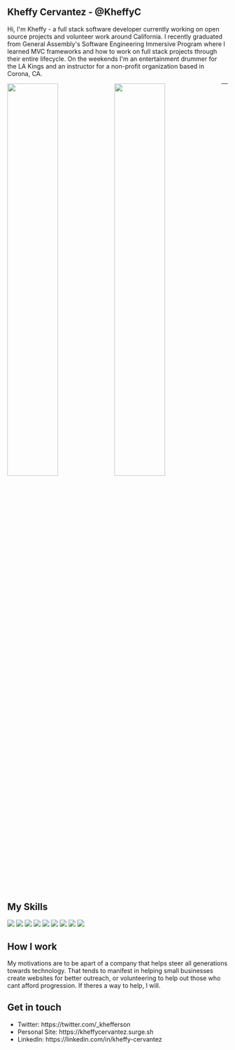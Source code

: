 ## Kheffy Cervantez - @KheffyC

Hi, I'm Kheffy - a full stack software developer currently working on open source projects and volunteer work around California. I recently graduated from General Assembly's Software Engineering Immersive Program where I learned MVC frameworks and how to work on full stack projects through their entire lifecycle. On the weekends I'm an entertainment drummer for the LA Kings and an instructor for a non-profit organization based in Corona, CA. 

<img align="left" width="48%" src="https://github-readme-stats.vercel.app/api?username=kheffyc&theme=nightowl&show_icons=true" />
<img align="left" width="48%" src="https://github-readme-stats.vercel.app/api/top-langs/?username=kheffyc&layout=compact" />

****
## My Skills
<div>
<img src="https://img.shields.io/badge/javascript-%23323330.svg?style=for-the-badge&logo=javascript&logoColor=%23F7DF1E" />
<img src="https://img.shields.io/badge/node.js-6DA55F?style=for-the-badge&logo=node.js&logoColor=white" />
<img src="https://img.shields.io/badge/react-%2320232a.svg?style=for-the-badge&logo=react&logoColor=%2361DAFB" />
<img src="https://img.shields.io/badge/express.js-%23404d59.svg?style=for-the-badge&logo=express&logoColor=%2361DAFB" />
<img src="https://img.shields.io/badge/MongoDB-%234ea94b.svg?style=for-the-badge&logo=mongodb&logoColor=white" />
<img src="https://img.shields.io/badge/python-3670A0?style=for-the-badge&logo=python&logoColor=ffdd54" />
<img src="https://img.shields.io/badge/django-%23092E20.svg?style=for-the-badge&logo=django&logoColor=white" />
<img src="https://img.shields.io/badge/postgres-%23316192.svg?style=for-the-badge&logo=postgresql&logoColor=white" />
<img src="https://img.shields.io/badge/git-%23F05033.svg?style=for-the-badge&logo=git&logoColor=white" />
</div>


### 

## How I work
<div>
My motivations are to be apart of a company that helps steer all generations towards technology. That tends to manifest in helping small businesses create websites for better outreach, or volunteering to help out those who cant afford progression. If theres a way to help, I will. 
</div>

## Get in touch 

<ul>
  <li> Twitter: https://twitter.com/_khefferson</li>
  <li> Personal Site: https://kheffycervantez.surge.sh </li>
  <li> LinkedIn: https://linkedin.com/in/kheffy-cervantez
</ul>
